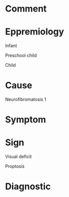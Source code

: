 # Comment

# Eppremiology

Infant

Preschool child

Child

# Cause

Neurofibromatosis 1

# Symptom

# Sign

Visual deficit

Proptosis

# Diagnostic
